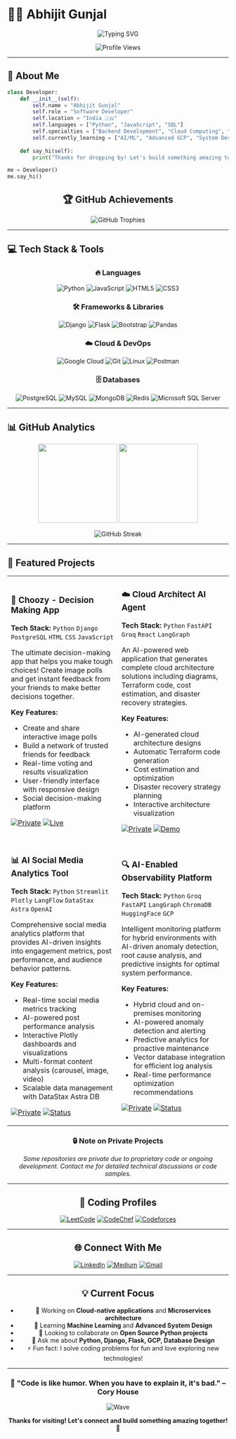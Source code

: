 # 👨‍💻 Abhijit Gunjal

<div align="center">
  
  ![Typing SVG](https://readme-typing-svg.herokuapp.com?font=Fira+Code&size=30&duration=3000&pause=1000&color=00D9FF&background=FFFFFF00&center=true&vCenter=true&width=600&lines=Full+Stack+Developer;Python+%26+Cloud+Enthusiast;Problem+Solver;Always+Learning+New+Tech)
  
  <img src="https://komarev.com/ghpvc/?username=abhijitgunjal&label=Profile%20views&color=00d9ff&style=for-the-badge" alt="Profile Views" />
  
</div>

---

## 🚀 About Me

```python
class Developer:
    def __init__(self):
        self.name = "Abhijit Gunjal"
        self.role = "Software Developer"
        self.location = "India 🇮🇳"
        self.languages = ["Python", "JavaScript", "SQL"]
        self.specialties = ["Backend Development", "Cloud Computing", "Data Engineering"]
        self.currently_learning = ["AI/ML", "Advanced GCP", "System Design"]
        
    def say_hi(self):
        print("Thanks for dropping by! Let's build something amazing together 🚀")

me = Developer()
me.say_hi()
```

<div align="center">
  
## 🏆 GitHub Achievements
  
<img src="https://github-profile-trophy.vercel.app/?username=abhijitgunjal&theme=algolia&no-frame=true&no-bg=true&margin-w=4&row=2&column=4" alt="GitHub Trophies" />

</div>

---

## 💻 Tech Stack & Tools

<div align="center">

### 🔥 Languages
![Python](https://img.shields.io/badge/Python-3776AB?style=for-the-badge&logo=python&logoColor=white)
![JavaScript](https://img.shields.io/badge/JavaScript-F7DF1E?style=for-the-badge&logo=javascript&logoColor=black)
![HTML5](https://img.shields.io/badge/HTML5-E34F26?style=for-the-badge&logo=html5&logoColor=white)
![CSS3](https://img.shields.io/badge/CSS3-1572B6?style=for-the-badge&logo=css3&logoColor=white)

### 🛠️ Frameworks & Libraries
![Django](https://img.shields.io/badge/Django-092E20?style=for-the-badge&logo=django&logoColor=white)
![Flask](https://img.shields.io/badge/Flask-000000?style=for-the-badge&logo=flask&logoColor=white)
![Bootstrap](https://img.shields.io/badge/Bootstrap-563D7C?style=for-the-badge&logo=bootstrap&logoColor=white)
![Pandas](https://img.shields.io/badge/Pandas-2C2D72?style=for-the-badge&logo=pandas&logoColor=white)

### ☁️ Cloud & DevOps
![Google Cloud](https://img.shields.io/badge/Google_Cloud-4285F4?style=for-the-badge&logo=google-cloud&logoColor=white)
![Git](https://img.shields.io/badge/Git-F05032?style=for-the-badge&logo=git&logoColor=white)
![Linux](https://img.shields.io/badge/Linux-FCC624?style=for-the-badge&logo=linux&logoColor=black)
![Postman](https://img.shields.io/badge/Postman-FF6C37?style=for-the-badge&logo=postman&logoColor=white)

### 🗄️ Databases
![PostgreSQL](https://img.shields.io/badge/PostgreSQL-316192?style=for-the-badge&logo=postgresql&logoColor=white)
![MySQL](https://img.shields.io/badge/MySQL-005C84?style=for-the-badge&logo=mysql&logoColor=white)
![MongoDB](https://img.shields.io/badge/MongoDB-4EA94B?style=for-the-badge&logo=mongodb&logoColor=white)
![Redis](https://img.shields.io/badge/Redis-DC382D?style=for-the-badge&logo=redis&logoColor=white)
![Microsoft SQL Server](https://img.shields.io/badge/Microsoft_SQL_Server-CC2927?style=for-the-badge&logo=microsoft-sql-server&logoColor=white)

</div>

---

## 📊 GitHub Analytics

<div align="center">
  
<img height="180em" src="https://github-readme-stats.vercel.app/api?username=abhijitgunjal&show_icons=true&theme=algolia&include_all_commits=true&count_private=true"/>
<img height="180em" src="https://github-readme-stats.vercel.app/api/top-langs/?username=abhijitgunjal&layout=compact&langs_count=8&theme=algolia"/>

</div>

<div align="center">
  
![GitHub Streak](https://github-readme-streak-stats.herokuapp.com/?user=abhijitgunjal&theme=algolia)

</div>

---

## 🚀 Featured Projects

<table>
<tr>
<td width="50%">

### 🎯 Choozy - Decision Making App
**Tech Stack:** `Python` `Django` `PostgreSQL` `HTML` `CSS` `JavaScript`

The ultimate decision-making app that helps you make tough choices! Create image polls and get instant feedback from your friends to make better decisions together.

**Key Features:**
- Create and share interactive image polls
- Build a network of trusted friends for feedback
- Real-time voting and results visualization
- User-friendly interface with responsive design
- Social decision-making platform

[![Private](https://img.shields.io/badge/Private-Repository-FF6B6B?style=flat-square&logo=github)]()
[![Live](https://img.shields.io/badge/Live-Demo-00D9FF?style=flat-square&logo=render)](https://choozy.onrender.com/home)

</td>
<td width="50%">

### ☁️ Cloud Architect AI Agent
**Tech Stack:** `Python` `FastAPI` `Groq` `React` `LangGraph`

An AI-powered web application that generates complete cloud architecture solutions including diagrams, Terraform code, cost estimation, and disaster recovery strategies.

**Key Features:**
- AI-generated cloud architecture designs
- Automatic Terraform code generation
- Cost estimation and optimization
- Disaster recovery strategy planning
- Interactive architecture visualization

[![Private](https://img.shields.io/badge/Private-Repository-FF6B6B?style=flat-square&logo=github)]()
[![Demo](https://img.shields.io/badge/Live-Demo-00D9FF?style=flat-square&logo=aws)](http://d2ehpel9akd9yv.cloudfront.net/)

</td>
</tr>
<tr>
<td width="50%">

### 📊 AI Social Media Analytics Tool
**Tech Stack:** `Python` `Streamlit` `Plotly` `LangFlow` `DataStax Astra` `OpenAI`

Comprehensive social media analytics platform that provides AI-driven insights into engagement metrics, post performance, and audience behavior patterns.

**Key Features:**
- Real-time social media metrics tracking
- AI-powered post performance analysis
- Interactive Plotly dashboards and visualizations
- Multi-format content analysis (carousel, image, video)
- Scalable data management with DataStax Astra DB

[![Private](https://img.shields.io/badge/Private-Repository-FF6B6B?style=flat-square&logo=github)]()
[![Status](https://img.shields.io/badge/Status-In_Development-FFA500?style=flat-square&logo=streamlit)]()

</td>
<td width="50%">

### 🔍 AI-Enabled Observability Platform
**Tech Stack:** `Python` `Groq` `FastAPI` `LangGraph` `ChromaDB` `HuggingFace` `GCP`

Intelligent monitoring platform for hybrid environments with AI-driven anomaly detection, root cause analysis, and predictive insights for optimal system performance.

**Key Features:**
- Hybrid cloud and on-premises monitoring
- AI-powered anomaly detection and alerting
- Predictive analytics for proactive maintenance
- Vector database integration for efficient log analysis
- Real-time performance optimization recommendations

[![Private](https://img.shields.io/badge/Private-Repository-FF6B6B?style=flat-square&logo=github)]()
[![Status](https://img.shields.io/badge/Status-In_Development-FFA500?style=flat-square&logo=googlecloud)]()

</td>
</tr>
</table>

<div align="center">

### 🔒 **Note on Private Projects**
*Some repositories are private due to proprietary code or ongoing development. Contact me for detailed technical discussions or code samples.*

</div>

<div align="center">

---


## 🏅 Coding Profiles

<div align="center">

[![LeetCode](https://img.shields.io/badge/LeetCode-FFA116?style=for-the-badge&logo=leetcode&logoColor=black)](https://leetcode.com/abhigunjal)
[![CodeChef](https://img.shields.io/badge/CodeChef-5B4638?style=for-the-badge&logo=codechef&logoColor=white)](https://codechef.com/users/lentreo)
[![Codeforces](https://img.shields.io/badge/Codeforces-1F8ACB?style=for-the-badge&logo=codeforces&logoColor=white)](https://codeforces.com/profile/lentreo)

</div>

---

## 🌐 Connect With Me

<div align="center">

[![LinkedIn](https://img.shields.io/badge/LinkedIn-0077B5?style=for-the-badge&logo=linkedin&logoColor=white)](https://linkedin.com/in/abhijit-gunjal-b45a20191)
[![Medium](https://img.shields.io/badge/Medium-12100E?style=for-the-badge&logo=medium&logoColor=white)](https://medium.com/@abhijitgunjal1648)
[![Gmail](https://img.shields.io/badge/Gmail-D14836?style=for-the-badge&logo=gmail&logoColor=white)](mailto:abhijitgunjal1648@gmail.com)

</div>

---

## 💡 Current Focus

- 🔭 Working on **Cloud-native applications** and **Microservices architecture**
- 🌱 Learning **Machine Learning** and **Advanced System Design**
- 👯 Looking to collaborate on **Open Source Python projects**
- 💬 Ask me about **Python, Django, Flask, GCP, Database Design**
- ⚡ Fun fact: I solve coding problems for fun and love exploring new technologies!

---

<div align="center">
  
### 🎯 "Code is like humor. When you have to explain it, it's bad." – Cory House

![Wave](https://raw.githubusercontent.com/mayhemantt/mayhemantt/Update/svg/Bottom.svg)

**Thanks for visiting! Let's connect and build something amazing together! 🚀**

</div>

